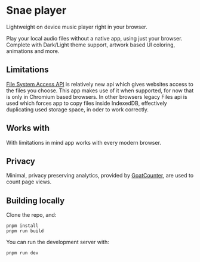# Snae player
Lightweight on device music player right in your browser.

Play your local audio files without a native app, using just your browser. Complete with Dark/Light theme support, artwork based UI coloring, animations and more.

## Limitations
[File System Access API](https://developer.mozilla.org/en-US/docs/Web/API/File_System_Access_API) is relatively new api which gives websites access to the files you choose. This app makes use of it when supported, for now that is only in Chromium based browsers. In other browsers legacy Files api is used which forces app to copy files inside IndexedDB, effectively duplicating used storage space, in oder to work correctly.

## Works with
With limitations in mind app works with every modern browser.

## Privacy
Minimal, privacy preserving analytics, provided by [GoatCounter](https://goatcounter.com/), are used to count page views.

## Building locally
Clone the repo, and:
```
pnpm install
pnpm run build
```
You can run the development server with:
```
pnpm run dev
```